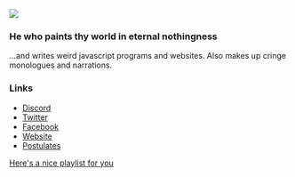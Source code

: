 <a href="https://count.nekooftheabyss.moe" target="blank">
    <img src="https://count.nekooftheabyss.moe/get/@retraigo-git/img?theme=moebooru&99" />
</a>

### He who paints thy world in eternal nothingness
...and writes weird javascript programs and websites. Also makes up cringe monologues and narrations.

### Links
* [Discord](https://discord.gg/A69vvdK)
* [Twitter](https://twitter.com/retraigo)
* [Facebook](https://fb.me/retraigo)
* [Website](https://nett.moe/)
* [Postulates](https://nekooftheabyss.moe/postulates)

[Here's a nice playlist for you](https://open.spotify.com/playlist/1MMcPhfXHmS4UEhCn44I5u?si=f8a30a167d524c31)
<!--
<div style = "display:flex">
<img src = "https://github-readme-stats.vercel.app/api?username=retraigo&show_icons=true&include_all_commits=true&count_private=true&theme=tokyonight" alt = "Github stats" height = "170em" />
<img src = "https://github-readme-stats.vercel.app/api/top-langs/?username=retraigo&show_icons=true&include_all_commits=true&count_private=true&layout=compact&theme=tokyonight" alt = "Github stats again" height = "170em" />
</div>
-->
